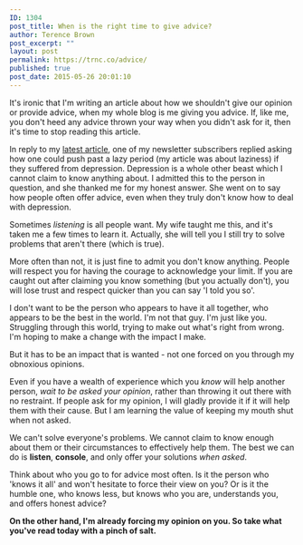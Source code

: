 ```yaml
---
ID: 1304
post_title: When is the right time to give advice?
author: Terence Brown
post_excerpt: ""
layout: post
permalink: https://trnc.co/advice/
published: true
post_date: 2015-05-26 20:01:10
---
```

It's ironic that I'm writing an article about how we shouldn't give our opinion or provide advice, when my whole blog is me giving you advice. If, like me, you don't heed any advice thrown your way when you didn't ask for it, then it's time to stop reading this article.

In reply to my <a href="http://helpgrowchange.com/timeout/">latest article</a>, one of my newsletter subscribers replied asking how one could push past a lazy period (my article was about laziness) if they suffered from depression. Depression is a whole other beast which I cannot claim to know anything about. I admitted this to the person in question, and she thanked me for my honest answer. She went on to say how people often offer advice, even when they truly don't know how to deal with depression.

Sometimes <em>listening</em> is all people want. My wife taught me this, and it's taken me a few times to learn it. Actually, she will tell you I still try to solve problems that aren't there (which is true).

More often than not, it is just fine to admit you don't know anything. People will respect you for having the courage to acknowledge your limit. If you are caught out after claiming you know something (but you actually don't), you will lose trust and respect quicker than you can say 'I told you so'.

I don't want to be the person who appears to have it all together, who appears to be the best in the world. I'm not that guy. I'm just like you. Struggling through this world, trying to make out what's right from wrong. I'm hoping to make a change with the impact I make.

But it has to be an impact that is wanted - not one forced on you through my obnoxious opinions.

Even if you have a wealth of experience which you <em>know</em> will help another person, <em>wait to be asked your opinion</em>, rather than throwing it out there with no restraint. If people ask for my opinion, I will gladly provide it if it will help them with their cause. But I am learning the value of keeping my mouth shut when not asked.

We can't solve everyone's problems. We cannot claim to know enough about them or their circumstances to effectively help them. The best we can do is <strong>listen</strong>, <strong>console</strong>, and only offer your solutions <em>when asked</em>.

Think about who you go to for advice most often. Is it the person who 'knows it all' and won't hesitate to force their view on you? Or is it the humble one, who knows less, but knows who you are, understands you, and offers honest advice?

<strong>On the other hand, I'm already forcing my opinion on you. So take what you've read today with a pinch of salt.</strong>